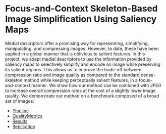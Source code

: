 # Focus-and-Context Skeleton-Based Image Simplification Using Saliency Maps

Medial descriptors offer a promising way for representing, simplifying, manipulating, and compressing images. However, to date, these have been applied in a global manner that is oblivious to salient features. In this project, we adapt medial descriptors to use the information provided by saliency maps to selectively simplify and encode an image while preserving its salient regions. This allows us to improve the trade-off between compression ratio and image quality as compared to the standard dense-skeleton method while keeping perceptually salient features, in a focus-and-context manner. We show how our method can be combined with JPEG to increase overall compression rates at the cost of a slightly lower image quality. We demonstrate our method on a benchmark composed of a broad set of images.

  - [Pipeline](./Pipeline.md)
  - [QualityMetrics](./QualityMetrics.md)
  - [Results](./Results.md)
  - [Replication](./Replication.md)

